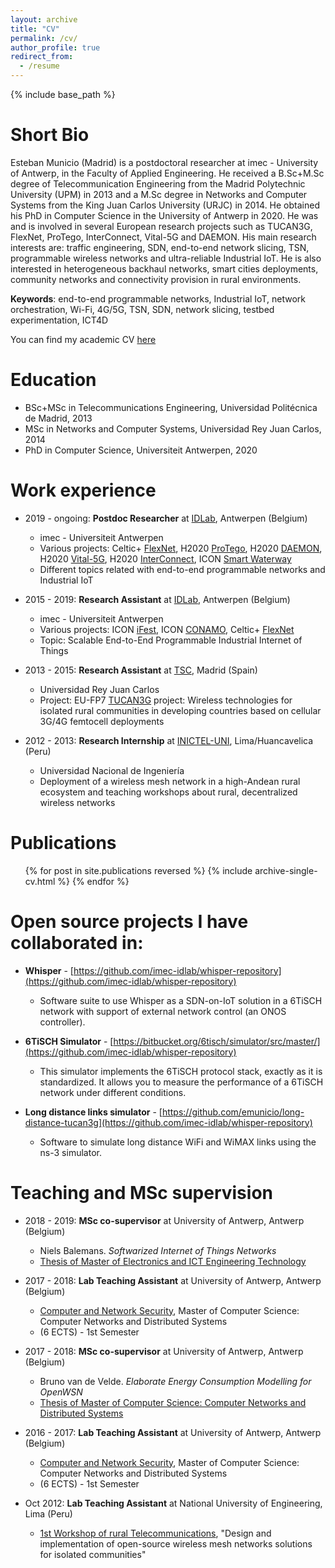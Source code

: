 ```yaml
---
layout: archive
title: "CV"
permalink: /cv/
author_profile: true
redirect_from:
  - /resume
---
```


{% include base_path %}

Short Bio
======
Esteban Municio (Madrid) is a postdoctoral researcher at imec - University of Antwerp, in the Faculty of Applied Engineering. He received a B.Sc+M.Sc degree of Telecommunication Engineering from the Madrid Polytechnic University (UPM) in 2013 and a M.Sc degree in Networks and Computer Systems from the King Juan Carlos University (URJC) in 2014. He obtained his PhD in Computer Science in the University of Antwerp in 2020. He was and is involved in several European research projects such as TUCAN3G, FlexNet, ProTego, InterConnect, Vital-5G and DAEMON. His main research interests are: traffic engineering, SDN, end-to-end network slicing, TSN, programmable wireless networks and ultra-reliable Industrial IoT. He is also interested in heterogeneous backhaul networks, smart cities deployments, community networks and connectivity provision in rural environments.

**Keywords**: end-to-end programmable networks, Industrial IoT, network orchestration, Wi-Fi, 4G/5G, TSN, SDN, network slicing, testbed experimentation, ICT4D

You can find my academic CV [here](https://github.com/emunicio/emunicio.github.io/blob/master/files/Esteban_Municio_resume_Aug2021.pdf)

Education
======
* BSc+MSc in Telecommunications Engineering, Universidad Politécnica de Madrid, 2013
* MSc in Networks and Computer Systems, Universidad Rey Juan Carlos, 2014
* PhD in Computer Science, Universiteit Antwerpen, 2020

Work experience
======
* 2019 - ongoing: **Postdoc Researcher** at [IDLab](https://www.uantwerpen.be/en/research-groups/idlab/), Antwerpen (Belgium)
  * imec - Universiteit Antwerpen
  * Various projects: Celtic+ [FlexNet](https://www.celticnext.eu/project-flexnet/), H2020 [ProTego](https://protego-project.eu/), H2020 [DAEMON](https://h2020daemon.eu/), H2020 [Vital-5G](https://www.vital5g.eu/), H2020 [InterConnect](https://interconnectproject.eu/), ICON [Smart Waterway](https://www.imec-int.com/en/research-portfolio/smartwaterway)
  * Different topics related with end-to-end programmable networks and Industrial IoT

* 2015 - 2019: **Research Assistant** at [IDLab](https://www.uantwerpen.be/en/research-groups/idlab/), Antwerpen (Belgium)
  * imec - Universiteit Antwerpen
  * Various projects: ICON [iFest](https://www.imec-int.com/en/what-we-offer/research-portfolio/ifest), ICON [CONAMO](https://www.imec-int.com/en/what-we-offer/research-portfolio/conamo), Celtic+ [FlexNet](https://www.celticnext.eu/project-flexnet/)
  * Topic: Scalable End-to-End Programmable Industrial Internet of Things

* 2013 - 2015: **Research Assistant** at [TSC](https://www.tsc.urjc.es/), Madrid (Spain)
  * Universidad Rey Juan Carlos
  * Project: EU-FP7 [TUCAN3G](https://ict-tucan3g.upc.edu/) project: Wireless technologies for
isolated rural communities in developing countries based on cellular 3G/4G femtocell deployments

* 2012 - 2013: **Research Internship** at [INICTEL-UNI](https://www.inictel-uni.edu.pe/), Lima/Huancavelica (Peru)
  * Universidad Nacional de Ingeniería
  * Deployment of a wireless mesh network in a high-Andean rural ecosystem and teaching workshops
about rural, decentralized wireless networks


Publications
======
  <ul>{% for post in site.publications reversed %}
    {% include archive-single-cv.html %}
  {% endfor %}</ul>

Open source projects I have collaborated in:
======
* **Whisper** - [https://github.com/imec-idlab/whisper-repository](https://github.com/imec-idlab/whisper-repository)
    * Software suite to use Whisper as a SDN-on-IoT solution in a 6TiSCH network with support of  external network control (an ONOS controller).

* **6TiSCH Simulator** - [https://bitbucket.org/6tisch/simulator/src/master/](https://github.com/imec-idlab/whisper-repository)
    * This simulator implements the 6TiSCH protocol stack, exactly as it is standardized. It allows you to measure the performance of a 6TiSCH network under different conditions.

* **Long distance links simulator** - [https://github.com/emunicio/long-distance-tucan3g](https://github.com/imec-idlab/whisper-repository)
    * Software to simulate long distance WiFi and WiMAX links using the ns-3 simulator.

Teaching and MSc supervision
======
* 2018 - 2019: **MSc co-supervisor** at University of Antwerp, Antwerp (Belgium)
    * Niels Balemans. <i>Softwarized Internet of Things Networks</i>
    * [Thesis of Master of Electronics and ICT Engineering Technology](https://www.uantwerpen.be/en/study/programmes/all-programmes/electronics-and-ict-technology/about-the-programme/)


* 2017 - 2018: **Lab Teaching Assistant** at University of Antwerp, Antwerp (Belgium)
    * [Computer and Network Security](https://www.uantwerpen.be/en/study/programmes/all-programmes/computer-science-computer-networks/study-programme/?id=2021-2001WETINR&lang=en), Master of Computer Science: Computer Networks and Distributed Systems 
    * (6 ECTS) - 1st Semester

* 2017 - 2018: **MSc co-supervisor** at University of Antwerp, Antwerp (Belgium)
    * Bruno van de Velde. <i>Elaborate Energy Consumption Modelling for OpenWSN</i>
    * [Thesis of Master of Computer Science: Computer Networks and Distributed Systems](https://www.uantwerpen.be/en/study/programmes/all-programmes/computer-science-computer-networks/study-programme/?id=2021-2001WETINR&lang=en)

* 2016 - 2017: **Lab Teaching Assistant** at University of Antwerp, Antwerp (Belgium)
    * [Computer and Network Security](https://www.uantwerpen.be/en/study/programmes/all-programmes/computer-science-computer-networks/study-programme/?id=2021-2001WETINR&lang=en), Master of Computer Science: Computer Networks and Distributed Systems 
    * (6 ECTS) - 1st Semester

* Oct 2012: **Lab Teaching Assistant** at National University of Engineering, Lima (Peru)
    * [1st Workshop of rural Telecommunications](https://core.ac.uk/download/pdf/12001778.pdf), "Design and implementation of open-source wireless mesh networks solutions for isolated communities"

